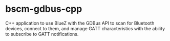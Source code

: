 # bscm-gdbus-cpp
C++ application to use BlueZ with the GDBus API to scan for Bluetooth devices, connect to them, and manage GATT characteristics with the ability to subscribe to GATT notifications.
